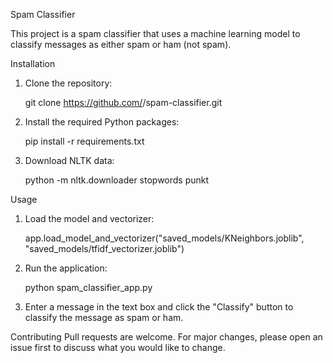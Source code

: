 Spam Classifier

This project is a spam classifier that uses a machine learning model to classify messages as either spam or ham (not spam).

Installation

1. Clone the repository:

   git clone https://github.com/<your-username>/spam-classifier.git

3. Install the required Python packages:

   pip install -r requirements.txt

5. Download NLTK data:

    python -m nltk.downloader stopwords punkt

Usage

1. Load the model and vectorizer:

   app.load_model_and_vectorizer("saved_models/KNeighbors.joblib", "saved_models/tfidf_vectorizer.joblib")

3. Run the application:

   python spam_classifier_app.py

5. Enter a message in the text box and click the "Classify" button to classify the message as spam or ham.


Contributing
Pull requests are welcome. For major changes, please open an issue first to discuss what you would like to change.
